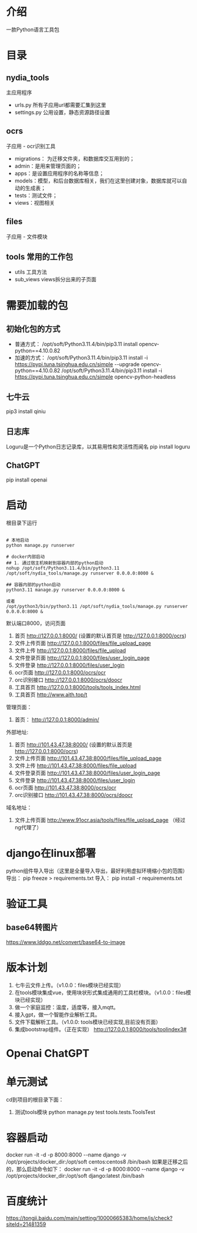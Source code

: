 #  介绍
一款Python语言工具包


# 目录
## nydia_tools 
主应用程序
- urls.py 所有子应用url都需要汇集到这里
- settings.py 公用设置，静态资源路径设置
## ocrs
子应用 - ocr识别工具
- migrations： 为迁移文件夹，和数据库交互用到的；
- admin：是用来管理页面的；
- apps：是设置应用程序的名称等信息；
- models：模型，和后台数据库相关，我们在这里创建对象，数据库就可以自动的生成表；
- tests：测试文件；
- views：视图相关
## files
子应用 - 文件模块
## tools 常用的工作包
- utils 工具方法
- sub_views views拆分出来的子页面


# 需要加载的包

## 初始化包的方式
- 普通方式：
/opt/soft/Python3.11.4/bin/pip3.11 install opencv-python==4.10.0.82
- 加速的方式：
/opt/soft/Python3.11.4/bin/pip3.11 install -i https://pypi.tuna.tsinghua.edu.cn/simple --upgrade opencv-python==4.10.0.82
/opt/soft/Python3.11.4/bin/pip3.11 install -i https://pypi.tuna.tsinghua.edu.cn/simple opencv-python-headless

## 七牛云
pip3 install qiniu

## 日志库
Loguru是一个Python日志记录库，以其易用性和灵活性而闻名
pip install loguru

## ChatGPT
pip install openai


#  启动
根目录下运行
```shell

# 本地启动
python manage.py runserver

# docker内部启动
## 1. 通过宿主机映射到容器内部的python启动
nohup /opt/soft/Python3.11.4/bin/python3.11 /opt/soft/nydia_tools/manage.py runserver 0.0.0.0:8000 &

## 容器内部的python启动
python3.11 manage.py runserver 0.0.0.0:8000 &

或者
/opt/python3/bin/python3.11 /opt/soft/nydia_tools/manage.py runserver 0.0.0.0:8000 &

```

默认端口8000，访问页面
1. 首页  http://127.0.0.1:8000/  (设置的默认首页是 http://127.0.0.1:8000/ocrs)
2. 文件上传页面 http://127.0.0.1:8000/files/file_upload_page
3. 文件上传  http://127.0.0.1:8000/files/file_upload
4. 文件登录页面 http://127.0.0.1:8000/files/user_login_page
5. 文件登录 http://127.0.0.1:8000/files/user_login
6. ocr页面 http://127.0.0.1:8000/ocrs/ocr
7. orc识别接口 http://127.0.0.1:8000/ocrs/doocr
8. 工具首页 http://127.0.0.1:8000/tools/tools_index.html
9. 工具首页 http://www.aith.top/t


管理页面：
1. 首页： http://127.0.0.1:8000/admin/

外部地址:
1. 首页  http://101.43.47.38:8000/  (设置的默认首页是 http://127.0.0.1:8000/ocrs)
2. 文件上传页面 http://101.43.47.38:8000/files/file_upload_page
3. 文件上传  http://101.43.47.38:8000/files/file_upload
4. 文件登录页面 http://101.43.47.38:8000/files/user_login_page
5. 文件登录 http://101.43.47.38:8000/files/user_login
6. ocr页面 http://101.43.47.38:8000/ocrs/ocr
7. orc识别接口 http://101.43.47.38:8000/ocrs/doocr

域名地址：
1. 文件上传页面
http://www.91ocr.asia/tools/files/file_upload_page  （经过ng代理了）


# django在linux部署
python组件导入导出（这里是全量导入导出，最好利用虚拟环境缩小包的范围）
导出：  pip freeze > requirements.txt
导入： pip install -r requirements.txt

# 验证工具
## base64转图片
https://www.lddgo.net/convert/base64-to-image

# 版本计划
1. 七牛云文件上传。（v1.0.0：files模块已经实现） 
2. 在tools模块集成vue，使用块状形式集成通用的工具栏模块。（v1.0.0：files模块已经实现）
3. 做一个家庭监控：温度，适度等，接入mqtt。
4. 接入gpt，做一个智能作业解析工具。
5. 文件下载解析工具。（v1.0.0:  tools模块已经实现,目前没有页面）
6. 集成bootstrap组件。（正在实现）
    http://127.0.0.1:8000/tools/toolindex3#


# Openai ChatGPT


# 单元测试
cd到项目的根目录下面：

1. 测试tools模块
python manage.py test tools.tests.ToolsTest

# 容器启动
docker run -it -d -p 8000:8000 --name django -v /opt/projects/docker_dir:/opt/soft centos:centos8 /bin/bash
如果是迁移之后的，那么启动命令如下：
docker run -it -d -p 8000:8000 --name django -v /opt/projects/docker_dir:/opt/soft django:latest /bin/bash

# 百度统计
https://tongji.baidu.com/main/setting/10000665383/home/js/check?siteId=21481359